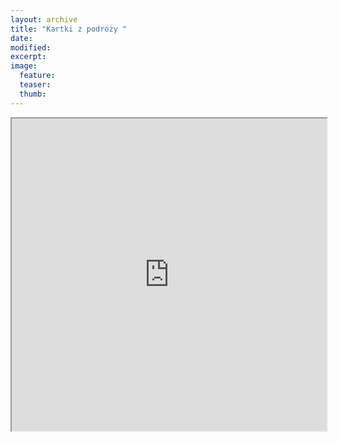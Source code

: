 ```yaml
---
layout: archive
title: "Kartki z podróży "
date: 
modified:
excerpt:
image:
  feature:
  teaser:
  thumb:
---
```


<iframe width='100%' height='500px' frameBorder='1' src='https://a.tiles.mapbox.com/v4/nikodamn.llbn4mn0/attribution,zoompan,zoomwheel,geocoder,share.html?access_token=pk.eyJ1Ijoibmlrb2RhbW4iLCJhIjoiYkhrWUp5cyJ9.DFUBYzg99LphPnK48wlE_A'></iframe>